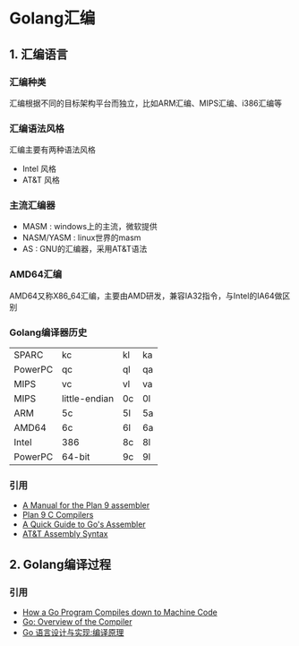 # Golang汇编

## 1. 汇编语言
### 汇编种类
汇编根据不同的目标架构平台而独立，比如ARM汇编、MIPS汇编、i386汇编等

### 汇编语法风格
汇编主要有两种语法风格

* Intel 风格
* AT&T 风格

### 主流汇编器

* MASM : windows上的主流，微软提供
* NASM/YASM : linux世界的masm
* AS : GNU的汇编器，采用AT&T语法

### AMD64汇编
AMD64又称X86_64汇编，主要由AMD研发，兼容IA32指令，与Intel的IA64做区别

### Golang编译器历史

|||||
| --- | --- | --- | --- | 
| SPARC | kc | kl | ka |
|PowerPC|qc  |ql  |qa|
|MIPS   |vc  |vl  |va|
|MIPS   |little-endian  |0c |0l|
|ARM    |5c  |5l  |5a|
|AMD64  |6c  |6l  |6a|
|Intel  |386  |8c |8l|
|PowerPC|64-bit |9c |9l|


### 引用

* [A Manual for the Plan 9 assembler](https://9p.io/sys/doc/asm.html)
* [Plan 9 C Compilers](https://9p.io/sys/doc/compiler.html)
* [A Quick Guide to Go's Assembler](https://golang.org/doc/asm)
* [AT&T Assembly Syntax](https://csiflabs.cs.ucdavis.edu/~ssdavis/50/att-syntax.htm)


## 2. Golang编译过程

### 引用

* [How a Go Program Compiles down to Machine Code](https://getstream.io/blog/how-a-go-program-compiles-down-to-machine-code/)
* [Go: Overview of the Compiler](https://medium.com/a-journey-with-go/go-overview-of-the-compiler-4e5a153ca889)
* [Go 语言设计与实现:编译原理](https://draveness.me/golang/docs/part1-prerequisite/ch02-compile/golang-compile-intro/)



